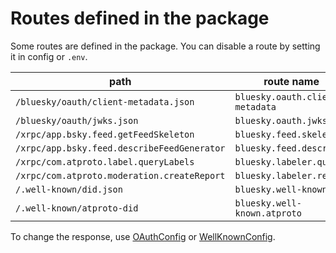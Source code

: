 Routes defined in the package
====

Some routes are defined in the package. You can disable a route by setting it in config or `.env`.

| path                                        | route name                      |
|---------------------------------------------|---------------------------------|
| `/bluesky/oauth/client-metadata.json`       | `bluesky.oauth.client-metadata` |
| `/bluesky/oauth/jwks.json`                  | `bluesky.oauth.jwks`            |
| `/xrpc/app.bsky.feed.getFeedSkeleton`       | `bluesky.feed.skeleton`         |
| `/xrpc/app.bsky.feed.describeFeedGenerator` | `bluesky.feed.describe`         |
| `/xrpc/com.atproto.label.queryLabels`       | `bluesky.labeler.query`         |
| `/xrpc/com.atproto.moderation.createReport` | `bluesky.labeler.report`        |
| `/.well-known/did.json`                     | `bluesky.well-known.did`        |
| `/.well-known/atproto-did`                  | `bluesky.well-known.atproto`    |

To change the response, use [OAuthConfig](../src/Socialite/OAuthConfig.php) or [WellKnownConfig](../src/WellKnown/WellKnownConfig.php).

